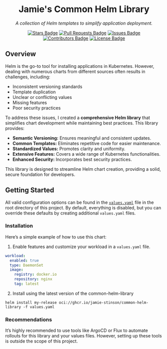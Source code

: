 <div align="center">

# Jamie's Common Helm Library

*A collection of Helm templates to simplify application deployment.*

</div>

<div align="center">
  <a href="https://github.com/jamie-stinson/common-helm-library/stargazers"><img src="https://img.shields.io/github/stars/jamie-stinson/common-helm-library?style=for-the-badge" alt="Stars Badge"/></a>
  <a href="https://github.com/jamie-stinson/common-helm-library/pulls"><img src="https://img.shields.io/github/issues-pr/jamie-stinson/common-helm-library?style=for-the-badge" alt="Pull Requests Badge"/></a>
  <a href="https://github.com/jamie-stinson/common-helm-library/issues"><img src="https://img.shields.io/github/issues/jamie-stinson/common-helm-library?style=for-the-badge" alt="Issues Badge"/></a>
  <a href="https://github.com/jamie-stinson/common-helm-library/graphs/contributors"><img src="https://img.shields.io/github/contributors/jamie-stinson/common-helm-library?style=for-the-badge" alt="Contributors Badge"/></a>
  <a href="https://github.com/jamie-stinson/common-helm-library/blob/master/LICENSE"><img src="https://img.shields.io/github/license/jamie-stinson/common-helm-library?style=for-the-badge" alt="License Badge"/></a>
</div>  


## Overview

Helm is the go-to tool for installing applications in Kubernetes. However, dealing with numerous charts from different sources often results in challenges, including:  

- Inconsistent versioning standards  
- Template duplication  
- Unclear or conflicting values  
- Missing features  
- Poor security practices  

To address these issues, I created a **comprehensive Helm library** that simplifies chart development while maintaining best practices. This library provides:  

- **Semantic Versioning:** Ensures meaningful and consistent updates.  
- **Common Templates:** Eliminates repetitive code for easier maintenance.  
- **Standardized Values:** Promotes clarity and uniformity.  
- **Extensive Features:** Covers a wide range of Kubernetes functionalities.  
- **Enhanced Security:** Incorporates best security practices.  

This library is designed to streamline Helm chart creation, providing a solid, secure foundation for developers.  

## Getting Started  

All valid configuration options can be found in the [`values.yaml`](https://raw.githubusercontent.com/jamie-stinson/common-helm-library/main/values.yaml) file in the root directory of this project. By default, everything is disabled, but you can override these defaults by creating additional `values.yaml` files.  

### Installation  

Here’s a simple example of how to use this chart:  

1. Enable features and customize your workload in a `values.yaml` file.  

```yaml
workload:
  enabled: true
  type: DaemonSet
  image:
    registry: docker.io
    repository: nginx
    tag: latest
```
2. Install using the latest version of the common-helm-library

```helm install my-release oci://ghcr.io/jamie-stinson/common-helm-library -f values.yaml```

### Recommendations
It’s highly recommended to use tools like ArgoCD or Flux to automate rollouts for this library and your values files. However, setting up these tools is outside the scope of this project.


